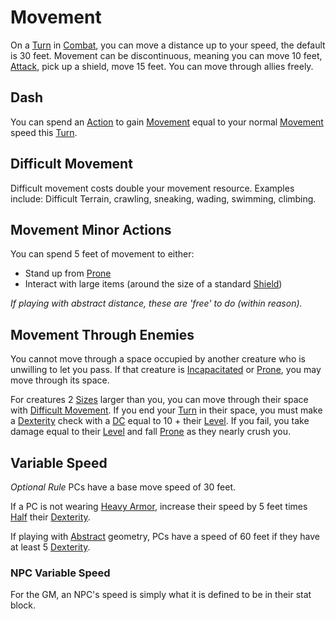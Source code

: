 # Movement

On a [Turn](../Core%20Procedures/Turn.md) in [Combat](Combat.md), you can move a distance up to your speed, the default is 30 feet. Movement can be discontinuous, meaning you can move 10 feet, [Attack](Attack.md), pick up a shield, move 15 feet. You can move through allies freely.

## Dash

You can spend an [Action](../Core%20Procedures/Action.md) to gain [Movement]() equal to your normal [Movement]() speed this [Turn](../Core%20Procedures/Turn.md).

## Difficult Movement

Difficult movement costs double your movement resource. Examples include: Difficult Terrain, crawling, sneaking, wading, swimming, climbing.

## Movement Minor Actions

You can spend 5 feet of movement to either:

- Stand up from [Prone](../Conditions/Prone.md)
- Interact with large items (around the size of a standard [Shield](../../Items%20and%20Gear/Armor/Mundane%20Armor/Mundane%20Shield.md))

*If playing with abstract distance, these are 'free' to do (within reason).*

## Movement Through Enemies

You cannot move through a space occupied by another creature who is unwilling to let you pass. If that creature is [Incapacitated](../Conditions/Incapacitated.md) or [Prone](../Conditions/Prone.md), you may move through its space.

For creatures 2 [Sizes](../Core%20Procedures/Geometry.md#Sizes) larger than you, you can move through their space with [Difficult Movement](#Difficult%20Movement). If you end your [Turn](../Core%20Procedures/Turn.md) in their space, you must make a [Dexterity](../../Player%20Characters/Chosen%20Statistics/Dexterity.md) check with a [DC](../Core%20Procedures/DC.md) equal to 10 + their [Level](../../Player%20Characters/Derived%20Statistics/Level.md). If you fail, you take damage equal to their [Level](../../Player%20Characters/Derived%20Statistics/Level.md) and fall [Prone](../Conditions/Prone.md) as they nearly crush you.

## Variable Speed

*Optional Rule*
PCs have a base move speed of 30 feet.

If a PC is not wearing [Heavy Armor](../../Items%20and%20Gear/Armor/Armor%20Properties/Heavy%20Armor%20Property.md), increase their speed by 5 feet times [Half](../Core%20Procedures/Half.md) their [Dexterity](../../Player%20Characters/Chosen%20Statistics/Dexterity.md).

If playing with [Abstract](../Core%20Procedures/Geometry.md#Abstract) geometry, PCs have a speed of 60 feet if they have at least 5 [Dexterity](../../Player%20Characters/Chosen%20Statistics/Dexterity.md).

### NPC Variable Speed

For the GM, an NPC's speed is simply what it is defined to be in their stat block.
